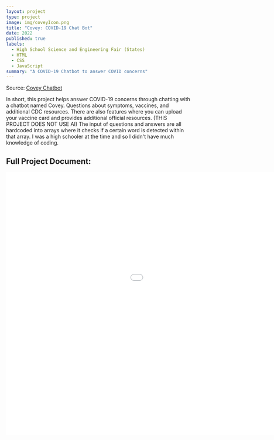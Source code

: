 ```yaml
---
layout: project
type: project
image: img/coveyIcon.png
title: "Covey: COVID-19 Chat Bot"
date: 2022
published: true
labels:
  - High School Science and Engineering Fair (States)
  - HTML
  - CSS
  - JavaScript
summary: "A COVID-19 Chatbot to answer COVID concerns"
---
```

Source: <a href="https://ralphramosgit.github.io/Covey/"><i class="large github icon "></i>Covey Chatbot</a>

In short, this project helps answer COVID-19 concerns through chatting with a chatbot named Covey. Questions about symptoms, vaccines, and additional CDC resources. There are also features where you can upload your vaccine card and provides additional official resources.
(THIS PROJECT DOES NOT USE AI)
The input of questions and answers are all hardcoded into arrays where it checks if a certain word is detected within that array. I was a high schooler at the time and so I didn't have much knowledge of coding.
## Full Project Document:
<iframe src="Covey.pdf" width="1280" height="720" style="border: none;"></iframe>
